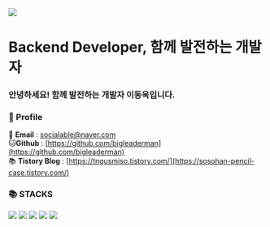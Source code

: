 <img src="https://capsule-render.vercel.app/api?type=waving&color=auto&height=200&section=header&text=DevelopeWithTeam&fontSize=90"/><br/>



# Backend Developer, 함께 발전하는 개발자

### 안녕하세요! 함께 발전하는 개발자 이동욱입니다.


### 👦 Profile
📧 **Email** : 
socialable@naver.com</br>
🐱**Github** : 
[https://github.com/bigleaderman](https://github.com/bigleaderman)</br>
📚 **Tistory Blog** : 
[https://tngusmiso.tistory.com/](https://sosohan-pencil-case.tistory.com/)</br>

### 📚 STACKS</br>
<div>
  <img src="https://img.shields.io/badge/java-007396?style=for-the-badge&logo=java&logoColor=white"> 
  <img src="https://img.shields.io/badge/python-3776AB?style=for-the-badge&logo=python&logoColor=white">
  <img src="https://img.shields.io/badge/mysql-4479A1?style=for-the-badge&logo=mysql&logoColor=white"> 
  <img src="https://img.shields.io/badge/spring-6DB33F?style=for-the-badge&logo=spring&logoColor=white">
  <img src="https://img.shields.io/badge/hadoop-6DB33F?style=for-the-badge&logo=ApacheHadoop&logoColor=white">
</div>

<!--
**bigleaderman/bigleaderman** is a ✨ _special_ ✨ repository because its `README.md` (this file) appears on your GitHub profile.

Here are some ideas to get you started:

- 🔭 I’m currently working on ...
- 🌱 I’m currently learning ...
- 👯 I’m looking to collaborate on ...
- 🤔 I’m looking for help with ...
- 💬 Ask me about ...
- 📫 How to reach me: ...
- 😄 Pronouns: ...
- ⚡ Fun fact: ...
-->
